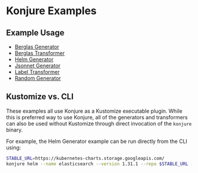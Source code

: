 # Konjure Examples

## Example Usage

* [Berglas Generator](berglas-generator.md)
* [Berglas Transformer](berglas-transformer.md)
* [Helm Generator](helm-generator.md)
* [Jsonnet Generator](jsonnet-generator.md)
* [Label Transformer](labels-transformer.md)
* [Random Generator](random-generator.md)

## Kustomize vs. CLI

These examples all use Konjure as a Kustomize executable plugin. While this is preferred way to use Konjure, all of the generators and transformers can also be used without Kustomize through direct invocation of the `konjure` binary.

For example, the Helm Generator example can be run directly from the CLI using:

```sh
STABLE_URL=https://kubernetes-charts.storage.googleapis.com/
konjure helm --name elasticsearch --version 1.31.1 --repo $STABLE_URL --set data.replicas=3 elasticsearch
```
